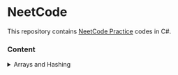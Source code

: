 # NeetCode
This repository contains [NeetCode Practice](https://neetcode.io/practice) codes in C#.

### Content
<details>
  <summary>Arrays and Hashing</summary>
  
  1. [Contains Duplicate](./Arrays%20and%20Hashing/ContainsDuplicate.cs)
  2. [Valid Anagram](./Arrays%20and%20Hashing/ValidAnagram.cs)
  3. [Replace Elements with Greatest Element On Right Side](./Arrays%20and%20Hashing/ReplaceElements.cs)
  4. [Is Subsequence](./Arrays%20and%20Hashing/IsSubsequence.cs)
  5. [Length Of Last Word](./Arrays%20and%20Hashing/LengthOfLastWord.cs)
  6. [Two Sum](./Arrays%20and%20Hashing/TwoSum.cs)
  7. [Longest Common Prefix](./Arrays%20and%20Hashing/LongestCommonPrefix.cs)
  8. [Pascal's Triangle](./Arrays%20and%20Hashing/PascalsTriangle.cs)
  9. [Remove Element](./Arrays%20and%20Hashing/RemoveElement.cs)
  10. [Unique Email Addresses](./Arrays%20and%20Hashing/UniqueEmailAddresses.cs)
  11. [Can Place Flowers](./Arrays%20and%20Hashing/CanPlaceFlowers.cs)
</details>

